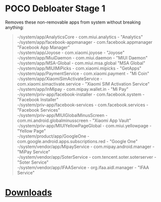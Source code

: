 # POCO Debloater Stage 1  
 Removes these non-removable apps from system without breaking anything:  
> -/system/app/AnalyticsCore - com.miui.analytics - "Analytics"  
> -/system/app/facebook-appmanager - com.facebook.appmanager "Facebook App Manager"  
> -/system/app/Joyose - com.xiaomi.joyose - "Joyose"  
> -/system/app/MiuiDaemon - com.miui.daemon - "MIUI Daemon"  
> -/system/app/MSA-Global - com.miui.msa.global "MSA Global"  
> -/system/app/MIUIMiPicks - com.xiaomi.mipicks - "GetApps"  
> -/system/app/PaymentService - com.xiaomi.payment - "Mi Coin"  
> -/system/app/XiaomiSimActivateService - com.xiaomi.simactivate.service - "Xiaomi SIM Activation Service"  
> -/system/app/InMipay - com.mipay.wallet.in - "Mi Pay"  
> -/system/priv-app/facebook-installer - com.facebook.system - "Facebook Installer"  
> -/system/priv-app/facebook-services - com.facebook.services - "Facebook Services"  
> -/system/priv-app/MIUIGlobalMinusScreen - com.mi.android.globalminusscreen - "Xiaomi App Vault"  
> -/system/priv-app/MIUIYellowPageGlobal - com.miui.yellowpage - "Yellow Page"  
> -/system/product/app/GoogleOne - com.google.android.apps.subscriptions.red - "Google One"  
> -/system/vendor/app/MipayService - com.mipay.android.manager - "MiPay Service"  
> -/system/vendor/app/SoterService - com.tencent.soter.soterserver - "Soter Service"  
> -/system/vendor/app/IFAAService - org.ifaa.aidl.manager - "IFAA Service"  
   
# [Downloads](https://github.com/symbuzzer/Poco-Debloater-Magisk-Modules/releases)
